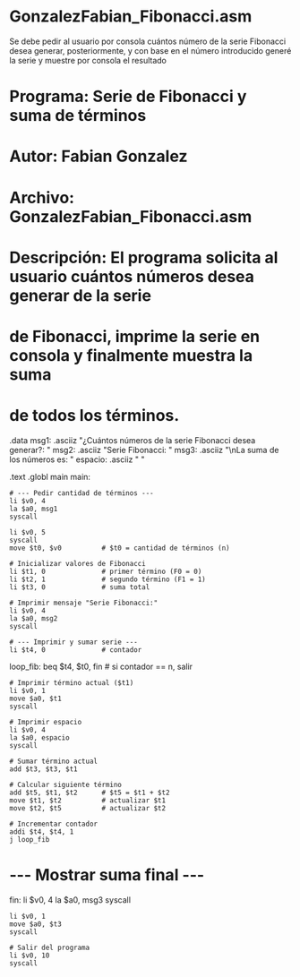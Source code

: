 # GonzalezFabian_Fibonacci.asm
Se debe pedir al usuario por consola cuántos número de la serie Fibonacci desea generar, posteriormente, y con base en el número introducido generé la serie y muestre por consola el resultado
# Programa: Serie de Fibonacci y suma de términos
# Autor: Fabian Gonzalez
# Archivo: GonzalezFabian_Fibonacci.asm
# Descripción: El programa solicita al usuario cuántos números desea generar de la serie
#              de Fibonacci, imprime la serie en consola y finalmente muestra la suma
#              de todos los términos.

.data
    msg1: .asciiz "¿Cuántos números de la serie Fibonacci desea generar?: "
    msg2: .asciiz "Serie Fibonacci: "
    msg3: .asciiz "\nLa suma de los números es: "
    espacio: .asciiz " "

.text
.globl main
main:

    # --- Pedir cantidad de términos ---
    li $v0, 4
    la $a0, msg1
    syscall

    li $v0, 5
    syscall
    move $t0, $v0          # $t0 = cantidad de términos (n)

    # Inicializar valores de Fibonacci
    li $t1, 0              # primer término (F0 = 0)
    li $t2, 1              # segundo término (F1 = 1)
    li $t3, 0              # suma total

    # Imprimir mensaje "Serie Fibonacci:"
    li $v0, 4
    la $a0, msg2
    syscall

    # --- Imprimir y sumar serie ---
    li $t4, 0              # contador

loop_fib:
    beq $t4, $t0, fin      # si contador == n, salir

    # Imprimir término actual ($t1)
    li $v0, 1
    move $a0, $t1
    syscall

    # Imprimir espacio
    li $v0, 4
    la $a0, espacio
    syscall

    # Sumar término actual
    add $t3, $t3, $t1

    # Calcular siguiente término
    add $t5, $t1, $t2      # $t5 = $t1 + $t2
    move $t1, $t2          # actualizar $t1
    move $t2, $t5          # actualizar $t2

    # Incrementar contador
    addi $t4, $t4, 1
    j loop_fib

# --- Mostrar suma final ---
fin:
    li $v0, 4
    la $a0, msg3
    syscall

    li $v0, 1
    move $a0, $t3
    syscall

    # Salir del programa
    li $v0, 10
    syscall
